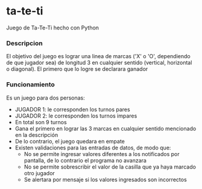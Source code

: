 # ta-te-ti
Juego de Ta-Te-Ti hecho con Python

### Descripcion
El objetivo del juego es lograr una linea de marcas ('X' o 'O', dependiendo de que jugador sea) de longitud 3 en cualquier sentido (vertical, horizontal o diagonal).
El primero que lo logre se declarara ganador

### Funcionamiento
Es un juego para dos personas:
- JUGADOR 1: le corresponden los turnos pares
- JUGADOR 2: le corresponden los turnos impares
- En total son 9 turnos
- Gana el primero en lograr las 3 marcas en cualquier sentido mencionado en la descripción
- De lo contrario, el juego quedara en empate
- Existen validaciones para las entradas de datos, de modo que:
    - No se permite ingresar valores diferentes a los notificados por pantalla, de lo contrario el programa no avanzara
    - No se permite sobrescribir el valor de la casilla que ya haya marcado otro jugador
    - Se alertara por mensaje si los valores ingresados son incorrectos
